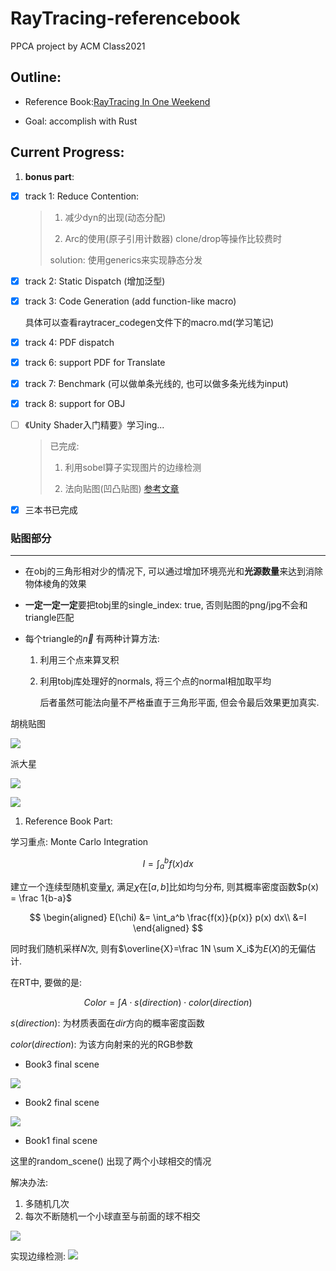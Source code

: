 # RayTracing-referencebook

PPCA project by ACM Class2021

## Outline:

- Reference Book:[RayTracing In One Weekend](https://raytracing.github.io/)

- Goal: accomplish with Rust 

## Current Progress:

1. **bonus part**:
- [x] track 1: Reduce Contention: 
      
    > 1. 减少dyn的出现(动态分配)
    >
    > 2. Arc的使用(原子引用计数器) clone/drop等操作比较费时
    >
    >  solution: 使用generics来实现静态分发

- [x] track 2: Static Dispatch (增加泛型)

- [x] track 3: Code Generation (add function-like macro)
  
    具体可以查看raytracer_codegen文件下的macro.md(学习笔记)

- [x] track 4: PDF dispatch

- [x] track 6: support PDF for Translate

- [x] track 7: Benchmark (可以做单条光线的, 也可以做多条光线为input)

- [x] track 8: support for OBJ 

- [ ] 《Unity Shader入门精要》学习ing...
  
  > 已完成: 
  > 
  > 1. 利用sobel算子实现图片的边缘检测 
  > 
  > 2. 法向贴图(凹凸贴图) [参考文章](https://docs.unity3d.com/cn/2021.1/Manual/StandardShaderMaterialParameterNormalMap.html)

- [x] 三本书已完成

### 贴图部分

---

- 在obj的三角形相对少的情况下, 可以通过增加环境亮光和**光源数量**来达到消除物体棱角的效果

- **一定一定一定**要把tobj里的single_index: true, 否则贴图的png/jpg不会和triangle匹配

- 每个triangle的$\vec{n}$ 有两种计算方法:
  
  1. 利用三个点来算叉积
  
  2. 利用tobj库处理好的normals, 将三个点的normal相加取平均
     
     后者虽然可能法向量不严格垂直于三角形平面, 但会令最后效果更加真实.

胡桃贴图

![](output/hutao.jpg)

派大星

![](output/patrick.jpg)

![](output/baseball.jpg)

1. Reference Book Part:

学习重点: Monte Carlo Integration

$$
I = \int_a^b f(x) dx
$$

建立一个连续型随机变量$\chi$, 满足$\chi$在$[a,b]$比如均匀分布, 则其概率密度函数$p(x) = \frac 1{b-a}$

$$
\begin{aligned}
E(\chi) &= \int_a^b \frac{f(x)}{p(x)} p(x) dx\\
&=I
\end{aligned}
$$

同时我们随机采样$N$次, 则有$\overline{X}=\frac 1N \sum X_i$为$E(X)$的无偏估计.

在RT中, 要做的是:

$$
Color = \int A \cdot s(direction) \cdot color(direction)
$$

$s(direction)$: 为材质表面在$dir$方向的概率密度函数

$color(direction)$: 为该方向射来的光的RGB参数

- Book3 final scene

![](output/book3.jpg)

- Book2 final scene

![](output/book2.jpg)

- Book1 final scene

这里的random_scene() 出现了两个小球相交的情况

解决办法:

1. 多随机几次
2. 每次不断随机一个小球直至与前面的球不相交

![](output/book1.jpg)

实现边缘检测:
![](output/book1_edge_detect.jpg)